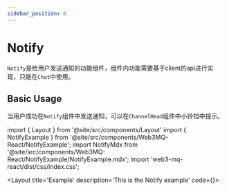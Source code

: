 ```yaml
---
sidebar_position: 6
---
```


# Notify

`Notify`是给用户发送通知的功能组件，组件内功能需要基于client的api进行实现，只能在`Chat`中使用。

## Basic Usage
当用户成功在`Notify`组件中发送通知，可以在`ChannelHead`组件中小铃铛中提示。

import { Layout } from '@site/src/components/Layout'
import { NotifyExample } from '@site/src/components/Web3MQ-React/NotifyExample';
import NotifyMdx from '@site/src/components/Web3MQ-React/NotifyExample/NotifyExample.mdx';
import 'web3-mq-react/dist/css/index.css';

<Layout
title='Example'
description='This is the Notify example'
code={<NotifyMdx />}>
<NotifyExample />
</Layout>

